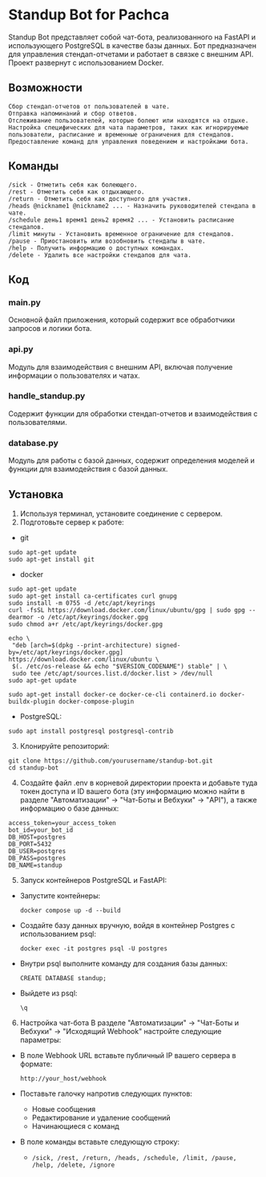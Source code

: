 # Standup Bot for Pachca

Standup Bot представляет собой чат-бота, реализованного на FastAPI и использующего PostgreSQL в качестве базы данных. Бот предназначен для управления стендап-отчетами и работает в связке с внешним API. Проект развернут с использованием Docker.

## Возможности

    Сбор стендап-отчетов от пользователей в чате.
    Отправка напоминаний и сбор ответов.
    Отслеживание пользователей, которые болеют или находятся на отдыхе.
    Настройка специфических для чата параметров, таких как игнорируемые пользователи, расписание и временные ограничения для стендапов.
    Предоставление команд для управления поведением и настройками бота.

## Команды
```
/sick - Отметить себя как болеющего.
/rest - Отметить себя как отдыхающего.
/return - Отметить себя как доступного для участия.
/heads @nickname1 @nickname2 ... - Назначить руководителей стендапа в чате.
/schedule день1 время1 день2 время2 ... - Установить расписание стендапов.
/limit минуты - Установить временное ограничение для стендапов.
/pause - Приостановить или возобновить стендапы в чате.
/help - Получить информацию о доступных командах.
/delete - Удалить все настройки стендапов для чата.
```
## Код
### main.py

Основной файл приложения, который содержит все обработчики запросов и логики бота.
### api.py

Модуль для взаимодействия с внешним API, включая получение информации о пользователях и чатах.
### handle_standup.py

Содержит функции для обработки стендап-отчетов и взаимодействия с пользователями.
### database.py

Модуль для работы с базой данных, содержит определения моделей и функции для взаимодействия с базой данных.
## Установка
1. Используя терминал, установите соединение с сервером.
2. Подготовьте сервер к работе:
 - git 
 ```
 sudo apt-get update
sudo apt-get install git
 ```
 - docker
 ```
sudo apt-get update
sudo apt-get install ca-certificates curl gnupg
sudo install -m 0755 -d /etc/apt/keyrings
curl -fsSL https://download.docker.com/linux/ubuntu/gpg | sudo gpg --dearmor -o /etc/apt/keyrings/docker.gpg
sudo chmod a+r /etc/apt/keyrings/docker.gpg

echo \
  "deb [arch=$(dpkg --print-architecture) signed-by=/etc/apt/keyrings/docker.gpg] https://download.docker.com/linux/ubuntu \
  $(. /etc/os-release && echo "$VERSION_CODENAME") stable" | \
  sudo tee /etc/apt/sources.list.d/docker.list > /dev/null
sudo apt-get update

sudo apt-get install docker-ce docker-ce-cli containerd.io docker-buildx-plugin docker-compose-plugin
 ```
 - PostgreSQL:
 ```
sudo apt install postgresql postgresql-contrib

 ```
3. Клонируйте репозиторий:
 ```
git clone https://github.com/yourusername/standup-bot.git
cd standup-bot
 ```
4. Создайте файл .env в корневой директории проекта и добавьте туда токен доступа и ID вашего бота (эту информацию можно найти в разделе "Автоматизации" -> "Чат-Боты и Вебхуки" -> "API"), а также информацию о базе данных:
```
access_token=your_access_token
bot_id=your_bot_id
DB_HOST=postgres
DB_PORT=5432
DB_USER=postgres
DB_PASS=postgres
DB_NAME=standup
```
5. Запуск контейнеров PostgreSQL и FastAPI:
- Запустите контейнеры:
    ```
    docker compose up -d --build       
    ```
- Создайте базу данных вручную, войдя в контейнер Postgres с использованием psql:
    ```
    docker exec -it postgres psql -U postgres
    ```
- Внутри psql выполните команду для создания базы данных:
    ```
    CREATE DATABASE standup;
    ```
- Выйдете из psql: 
    ```
    \q
    ```
6. Настройка чат-бота
В разделе "Автоматизации" -> "Чат-Боты и Вебхуки" -> "Исходящий Webhook" настройте следующие параметры:
 - В поле Webhook URL вставьте публичный IP вашего сервера в формате: 
   
   ```http://your_host/webhook```
 - Поставьте галочку напротив следующих пунктов:
   - Новые сообщения
   - Редактирование и удаление сообщений
   - Начинающиеся с команд
 - В поле команды вставьте следующую строку:
    - ```/sick, /rest, /return, /heads, /schedule, /limit, /pause, /help, /delete, /ignore```